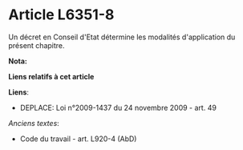 # Article L6351-8

Un décret en Conseil d'Etat détermine les modalités d'application du présent chapitre.

**Nota:**



**Liens relatifs à cet article**

**Liens**:

  - DEPLACE: Loi n°2009-1437 du 24 novembre 2009 - art. 49

_Anciens textes_:

  - Code du travail - art. L920-4 (AbD)
